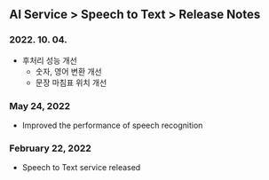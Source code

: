 ## AI Service > Speech to Text > Release Notes

### 2022. 10. 04.
* 후처리 성능 개선
  * 숫자, 영어 변환 개선
  * 문장 마침표 위치 개선

### May 24, 2022
* Improved the performance of speech recognition

### February 22, 2022
* Speech to Text service released